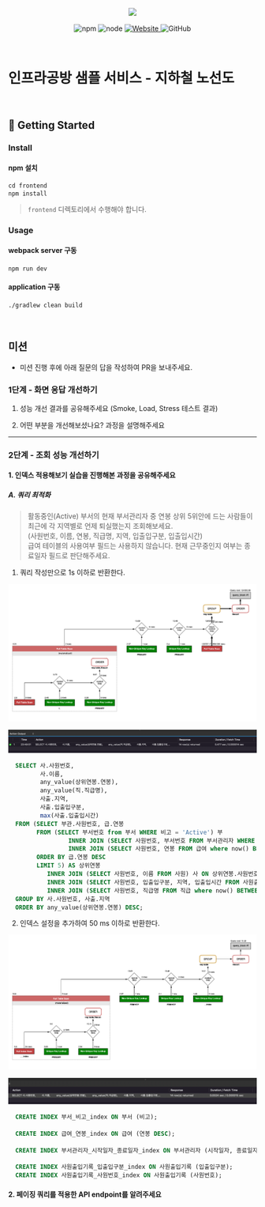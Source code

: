 <p align="center">
    <img width="200px;" src="https://raw.githubusercontent.com/woowacourse/atdd-subway-admin-frontend/master/images/main_logo.png"/>
</p>
<p align="center">
  <img alt="npm" src="https://img.shields.io/badge/npm-%3E%3D%205.5.0-blue">
  <img alt="node" src="https://img.shields.io/badge/node-%3E%3D%209.3.0-blue">
  <a href="https://edu.nextstep.camp/c/R89PYi5H" alt="nextstep atdd">
    <img alt="Website" src="https://img.shields.io/website?url=https%3A%2F%2Fedu.nextstep.camp%2Fc%2FR89PYi5H">
  </a>
  <img alt="GitHub" src="https://img.shields.io/github/license/next-step/atdd-subway-service">
</p>

<br>

# 인프라공방 샘플 서비스 - 지하철 노선도

<br>

## 🚀 Getting Started

### Install
#### npm 설치
```
cd frontend
npm install
```
> `frontend` 디렉토리에서 수행해야 합니다.

### Usage
#### webpack server 구동
```
npm run dev
```
#### application 구동
```
./gradlew clean build
```
<br>

## 미션

* 미션 진행 후에 아래 질문의 답을 작성하여 PR을 보내주세요.

### 1단계 - 화면 응답 개선하기
1. 성능 개선 결과를 공유해주세요 (Smoke, Load, Stress 테스트 결과)

2. 어떤 부분을 개선해보셨나요? 과정을 설명해주세요

---

### 2단계 - 조회 성능 개선하기

#### 1. 인덱스 적용해보기 실습을 진행해본 과정을 공유해주세요  
   
##### A. 쿼리 최적화

> 활동중인(Active) 부서의 현재 부서관리자 중 연봉 상위 5위안에 드는 사람들이 최근에 각 지역별로 언제 퇴실했는지 조회해보세요.    
(사원번호, 이름, 연봉, 직급명, 지역, 입출입구분, 입출입시간)  
급여 테이블의 사용여부 필드는 사용하지 않습니다. 현재 근무중인지 여부는 종료일자 필드로 판단해주세요.

1. 쿼리 작성만으로 1s 이하로 반환한다.  

![before-explain](images/optimization/before-explain.png)

![before-execute-time](images/optimization/before-execute.png)  
  
```sql 
  SELECT 사.사원번호,
         사.이름,
         any_value(상위연봉.연봉),
         any_value(직.직급명),
         사출.지역,
         사출.입출입구분,
         max(사출.입출입시간)
  FROM (SELECT 부관.사원번호, 급.연봉
        FROM (SELECT 부서번호 from 부서 WHERE 비고 = 'Active') 부
                 INNER JOIN (SELECT 사원번호, 부서번호 FROM 부서관리자 WHERE now() BETWEEN 시작일자 AND 종료일자) 부관 ON 부.부서번호 = 부관.부서번호
                 INNER JOIN (SELECT 사원번호, 연봉 FROM 급여 where now() BETWEEN 시작일자 AND 종료일자) 급 ON 부관.사원번호 = 급.사원번호
        ORDER BY 급.연봉 DESC
        LIMIT 5) AS 상위연봉
           INNER JOIN (SELECT 사원번호, 이름 FROM 사원) 사 ON 상위연봉.사원번호 = 사.사원번호
           INNER JOIN (SELECT 사원번호, 입출입구분, 지역, 입출입시간 FROM 사원출입기록 WHERE 사원출입기록.입출입구분 = 'O') 사출 ON 상위연봉.사원번호 = 사출.사원번호
           INNER JOIN (SELECT 사원번호, 직급명 FROM 직급 where now() BETWEEN 시작일자 AND 종료일자) 직 ON 상위연봉.사원번호 = 직.사원번호
  GROUP BY 사.사원번호, 사출.지역
  ORDER BY any_value(상위연봉.연봉) DESC;
```

2. 인덱스 설정을 추가하여 50 ms 이하로 반환한다.

![after-explain](images/optimization/after-explain.png)

![after-execute](images/optimization/after-execute.png)

  ```sql
    CREATE INDEX 부서_비고_index ON 부서 (비고);
    
    CREATE INDEX 급여_연봉_index ON 급여 (연봉 DESC);
    
    CREATE INDEX 부서관리자_시작일자_종료일자_index ON 부서관리자 (시작일자, 종료일자);
    
    CREATE INDEX 사원출입기록_입출입구분_index ON 사원출입기록 (입출입구분);
    CREATE INDEX 사원출입기록_사원번호_index ON 사원출입기록 (사원번호);
  ```




#### 2. 페이징 쿼리를 적용한 API endpoint를 알려주세요

